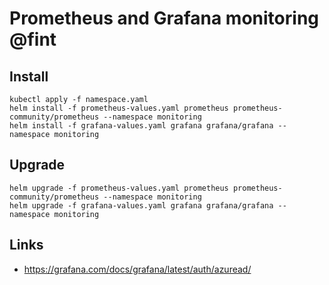 # Prometheus and Grafana monitoring @fint

## Install
```shell
kubectl apply -f namespace.yaml
helm install -f prometheus-values.yaml prometheus prometheus-community/prometheus --namespace monitoring
helm install -f grafana-values.yaml grafana grafana/grafana --namespace monitoring
```

## Upgrade
```shell
helm upgrade -f prometheus-values.yaml prometheus prometheus-community/prometheus --namespace monitoring
helm upgrade -f grafana-values.yaml grafana grafana/grafana --namespace monitoring
```



## Links

- https://grafana.com/docs/grafana/latest/auth/azuread/
